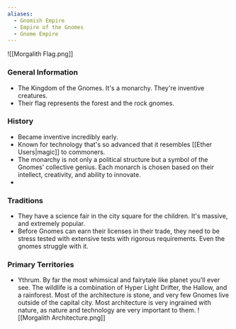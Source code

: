 ```yaml
---
aliases:
  - Gnomish Empire
  - Empire of the Gnomes
  - Gnome Empire
---
```

![[Morgalith Flag.png]]
### General Information
- The Kingdom of the Gnomes. It's a monarchy. They're inventive creatures.
- Their flag represents the forest and the rock gnomes. 
### History
- Became inventive incredibly early.
- Known for technology that's so advanced that it resembles [[Ether Users|magic]] to commoners.  
- The monarchy is not only a political structure but a symbol of the Gnomes’ collective genius. Each monarch is chosen based on their intellect, creativity, and ability to innovate.
- 
### Traditions
- They have a science fair in the city square for the children. It's massive, and extremely popular.
- Before Gnomes can earn their licenses in their trade, they need to be stress tested with extensive tests with rigorous requirements. Even the gnomes struggle with it.
### Primary Territories
- Ythrum. By far the most whimsical and fairytale like planet you'll ever see. The wildlife is a combination of Hyper Light Drifter, the Hallow, and a rainforest. Most of the architecture is stone, and very few Gnomes live outside of the capital city. Most architecture is very ingrained with nature, as nature and technology are very important to them. 
![[Morgalith Architecture.png]]